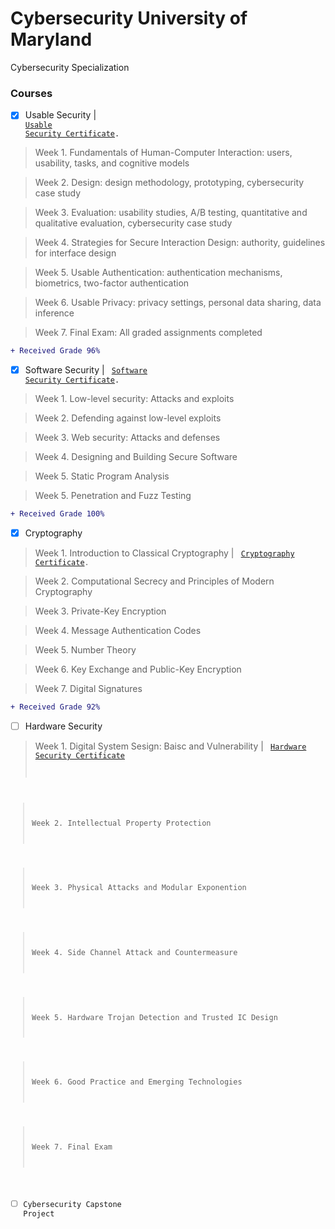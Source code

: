 # Cybersecurity University of Maryland 
Cybersecurity Specialization
 ### Courses
 - [x] Usable Security | <code> [Usable Security Certificate](https://www.coursera.org/account/accomplishments/certificate/GFLF6LJJC8AM).</code>
 
 > Week 1. Fundamentals of Human-Computer Interaction: users, usability, tasks, and cognitive models 
 
 > Week 2. Design: design methodology, prototyping, cybersecurity case study
 
 > Week 3. Evaluation: usability studies, A/B testing, quantitative and qualitative evaluation, cybersecurity case study
 
 > Week 4. Strategies for Secure Interaction Design: authority, guidelines for interface design
 
 > Week 5. Usable Authentication: authentication mechanisms, biometrics, two-factor authentication
 
 > Week 6. Usable Privacy: privacy settings, personal data sharing, data inference
 
 > Week 7. Final Exam: All graded assignments completed 

```diff
+ Received Grade 96%  
```

 
 - [x] Software Security | <code> [Software Security Certificate](https://www.coursera.org/account/accomplishments/certificate/AV5REEJTGACD).</code>
 
 > Week 1. Low-level security: Attacks and exploits
 
 > Week 2. Defending against low-level exploits
 
 > Week 3. Web security: Attacks and defenses
 
 > Week 4. Designing and Building Secure Software
 
 > Week 5. Static Program Analysis
 
 > Week 5. Penetration and Fuzz Testing
 
 ```diff
+ Received Grade 100%  
```
 - [x] Cryptography
 
 > Week 1. Introduction to Classical Cryptography | <code> [Cryptography Certificate](https://www.coursera.org/account/accomplishments/certificate/XVD9GM6QULMR).</code>
 
 > Week 2. Computational Secrecy and Principles of Modern Cryptography
 
 > Week 3. Private-Key Encryption
 
 > Week 4. Message Authentication Codes
 
 > Week 5. Number Theory
 
 > Week 6. Key Exchange and Public-Key Encryption
 
 > Week 7. Digital Signatures
 
 ```diff
+ Received Grade 92%  
```

 - [ ] Hardware Security

> Week 1. Digital System Sesign: Baisc and Vulnerability | <code> [Hardware Security Certificate](https://coursera.org/share/867daab34a0c1067d959b25105976895)

> Week 2. Intellectual Property Protection 

> Week 3. Physical Attacks and Modular Exponention

> Week 4. Side Channel Attack and Countermeasure

> Week 5. Hardware Trojan Detection and Trusted IC Design

> Week 6. Good Practice and Emerging Technologies

> Week 7. Final Exam
 - [ ] Cybersecurity Capstone Project
